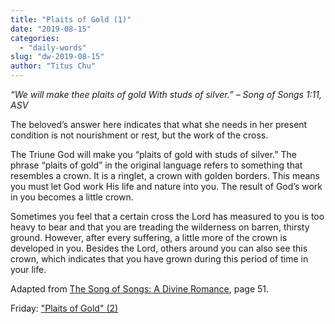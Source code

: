 ```yaml
---
title: "Plaits of Gold (1)"
date: "2019-08-15"
categories: 
  - "daily-words"
slug: "dw-2019-08-15"
author: "Titus Chu"
---
```


_“We will make thee plaits of gold With studs of silver.” – Song of Songs 1:11, ASV_

The beloved’s answer here indicates that what she needs in her present condition is not nourishment or rest, but the work of the cross.

The Triune God will make you “plaits of gold with studs of silver.” The phrase “plaits of gold” in the original language refers to something that resembles a crown. It is a ringlet, a crown with golden borders. This means you must let God work His life and nature into you. The result of God’s work in you becomes a little crown.

Sometimes you feel that a certain cross the Lord has measured to you is too heavy to bear and that you are treading the wilderness on barren, thirsty ground. However, after every suffering, a little more of the crown is developed in you. Besides the Lord, others around you can also see this crown, which indicates that you have grown during this period of time in your life.

Adapted from [The Song of Songs: A Divine Romance](/song-of-songs-dr), page 51.

Friday: ["Plaits of Gold" (2)](/dw-2019-08-16)
